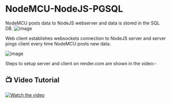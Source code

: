 # NodeMCU-NodeJS-PGSQL

NodeMCU posts data to NodeJS webserver and data is stored in the SQL DB.
![image](https://github.com/user-attachments/assets/9322a414-d7ed-4863-a726-e5af86b2ab98)

Web client establishes websockets connection to NodeJS server and server pings client every time NodeMCU posts new data.

![image](https://github.com/user-attachments/assets/79c09588-669a-4b5c-85a4-c496ac930e21)

Steps to setup server and client on render.com are shown in the video:-
## 📺 Video Tutorial
[![Watch the video](https://img.youtube.com/vi/p9ZLPkLqvf8/0.jpg)](https://youtu.be/p9ZLPkLqvf8)


